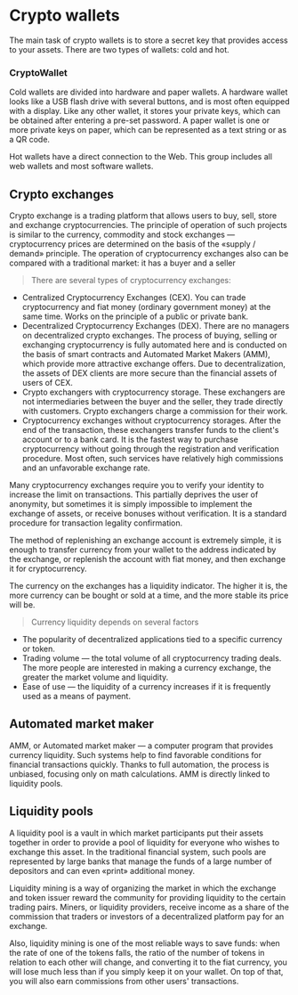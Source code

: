 # Crypto wallets

The main task of crypto wallets is to store a secret key that provides access to your assets. There are two types of wallets: cold and hot.

### CryptoWallet
Cold wallets are divided into hardware and paper wallets. A hardware wallet looks like a USB flash drive with several buttons, and is most often equipped with a display. Like any other wallet, it stores your private keys, which can be obtained after entering a pre-set password. A paper wallet is one or more private keys on paper, which can be represented as a text string or as a QR code.

Hot wallets have a direct connection to the Web. This group includes all web wallets and most software wallets.

## Crypto exchanges
Crypto exchange is a trading platform that allows users to buy, sell, store and exchange cryptocurrencies. The principle of operation of such projects is similar to the currency, commodity and stock exchanges — cryptocurrency prices are determined on the basis of the «supply / demand» principle. The operation of cryptocurrency exchanges also can be compared with a traditional market: it has a buyer and a seller

> There are several types of cryptocurrency exchanges:
- Centralized Cryptocurrency Exchanges (CEX). You can trade cryptocurrency and fiat money (ordinary government money) at the same time. Works on the principle of a public or private bank.
- Decentralized Cryptocurrency Exchanges (DEX). There are no managers on decentralized crypto exchanges. The process of buying, selling or exchanging cryptocurrency is fully automated here and is conducted on the basis of smart contracts and Automated Market Makers (AMM), which provide more attractive exchange offers. Due to decentralization, the assets of DEX clients are more secure than the financial assets of users of CEX.
- Crypto exchangers with cryptocurrency storage. These exchangers are not intermediaries between the buyer and the seller, they trade directly with customers. Crypto exchangers charge a commission for their work.
- Cryptocurrency exchanges without cryptocurrency storages. After the end of the transaction, these exchangers transfer funds to the client's account or to a bank card. It is the fastest way to purchase cryptocurrency without going through the registration and verification procedure. Most often, such services have relatively high commissions and an unfavorable exchange rate.

Many cryptocurrency exchanges require you to verify your identity to increase the limit on transactions. This partially deprives the user of anonymity, but sometimes it is simply impossible to implement the exchange of assets, or receive bonuses without verification. It is a standard procedure for transaction legality confirmation.

The method of replenishing an exchange account is extremely simple, it is enough to transfer currency from your wallet to the address indicated by the exchange, or replenish the account with fiat money, and then exchange it for cryptocurrency.

The currency on the exchanges has a liquidity indicator. The higher it is, the more currency can be bought or sold at a time, and the more stable its price will be.

> Currency liquidity depends on several factors
- The popularity of decentralized applications tied to a specific currency or token.
- Trading volume — the total volume of all cryptocurrency trading deals. The more people are interested in making a currency exchange, the greater the market volume and liquidity.
- Ease of use — the liquidity of a currency increases if it is frequently used as a means of payment.

## Automated market maker

AMM, or Automated market maker — a computer program that provides currency liquidity. Such systems help to find favorable conditions for financial transactions quickly. Thanks to full automation, the process is unbiased, focusing only on math calculations. AMM is directly linked to liquidity pools.

## Liquidity pools

A liquidity pool is a vault in which market participants put their assets together in order to provide a pool of liquidity for everyone who wishes to exchange this asset. In the traditional financial system, such pools are represented by large banks that manage the funds of a large number of depositors and can even «print» additional money.

Liquidity mining is a way of organizing the market in which the exchange and token issuer reward the community for providing liquidity to the certain trading pairs. Miners, or liquidity providers, receive income as a share of the commission that traders or investors of a decentralized platform pay for an exchange.

Also, liquidity mining is one of the most reliable ways to save funds: when the rate of one of the tokens falls, the ratio of the number of tokens in relation to each other will change, and converting it to the fiat currency, you will lose much less than if you simply keep it on your wallet. On top of that, you will also earn commissions from other users' transactions.
